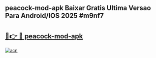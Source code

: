## peacock-mod-apk Baixar Gratis Ultima Versao Para Android/IOS 2025 #m9nf7

# <h2><a href="https://ainizakaria.my?title=peacock-mod-apk&ref=20M">🔗👉 🔴 peacock-mod-apk</a></h2>

[![acn](https://github.com/user-attachments/assets/0f9c940e-d8b0-45ae-aac7-cd30a18b3e1c)](https://ainizakaria.my?title=peacock-mod-apk&ref=20M)

